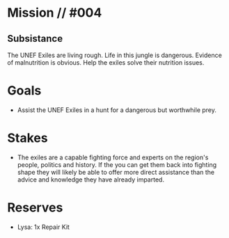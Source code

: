 # Mission // #004
## Subsistance

The UNEF Exiles are living rough.  Life in this jungle is dangerous.  Evidence of malnutrition is obvious.  Help the exiles solve their nutrition issues.

# Goals
- Assist the UNEF Exiles in a hunt for a dangerous but worthwhile prey.

# Stakes
- The exiles are a capable fighting force and experts on the region's people, politics and history.  If the you can get them back into fighting shape they will likely be able to offer more direct assistance than the advice and knowledge they have already imparted.

# Reserves
- Lysa: 1x Repair Kit
